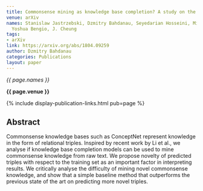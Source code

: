 ```yaml
---
title: Commonsense mining as knowledge base completion? A study on the impact of novelty
venue: arXiv
names: Stanislaw Jastrzebski, Dzmitry Bahdanau, Seyedarian Hosseini, Michael Noukhovitch,
  Yoshua Bengio, J. Cheung
tags:
- arXiv
link: https://arxiv.org/abs/1804.09259
author: Dzmitry Bahdanau
categories: Publications
layout: paper
---
```


*{{ page.names }}*

**{{ page.venue }}**

{% include display-publication-links.html pub=page %}

## Abstract

Commonsense knowledge bases such as ConceptNet represent knowledge in the form of relational triples. Inspired by recent work by Li et al., we analyse if knowledge base completion models can be used to mine commonsense knowledge from raw text. We propose novelty of predicted triples with respect to the training set as an important factor in interpreting results. We critically analyse the difficulty of mining novel commonsense knowledge, and show that a simple baseline method that outperforms the previous state of the art on predicting more novel triples.